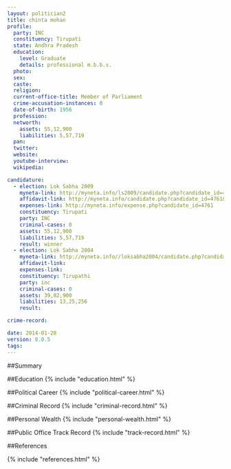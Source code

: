 ```yaml
---
layout: politician2
title: chinta mohan
profile: 
  party: INC
  constituency: Tirupati
  state: Andhra Pradesh
  education: 
    level: Graduate
    details: professional m.b.b.s.
  photo: 
  sex: 
  caste: 
  religion: 
  current-office-title: Member of Parliament
  crime-accusation-instances: 0
  date-of-birth: 1956
  profession: 
  networth: 
    assets: 55,12,900
    liabilities: 5,57,719
  pan: 
  twitter: 
  website: 
  youtube-interview: 
  wikipedia: 

candidature: 
  - election: Lok Sabha 2009
    myneta-link: http://myneta.info/ls2009/candidate.php?candidate_id=4761
    affidavit-link: http://myneta.info/candidate.php?candidate_id=4761&scan=original
    expenses-link: http://myneta.info/expense.php?candidate_id=4761
    constituency: Tirupati 
    party: INC
    criminal-cases: 0
    assets: 55,12,900
    liabilities: 5,57,719
    result: winner 
  - election: Lok Sabha 2004
    myneta-link: http://myneta.info//loksabha2004/candidate.php?candidate_id=255
    affidavit-link: 
    expenses-link: 
    constituency: Tirupathi 
    party: inc
    criminal-cases: 0
    assets: 39,82,900
    liabilities: 13,25,256
    result:  

crime-record: 

date: 2014-01-28
version: 0.0.5
tags: 
---
```

##Summary


##Education
{% include "education.html" %}


##Political Career
{% include "political-career.html" %}


##Criminal Record
{% include "criminal-record.html" %}


##Personal Wealth
{% include "personal-wealth.html" %}


##Public Office Track Record
{% include "track-record.html" %}


##References


{% include "references.html" %}